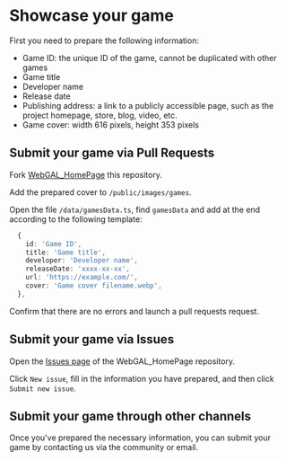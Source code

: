# Showcase your game

First you need to prepare the following information:

* Game ID: the unique ID of the game, cannot be duplicated with other games
* Game title
* Developer name
* Release date
* Publishing address: a link to a publicly accessible page, such as the project homepage, store, blog, video, etc.
* Game cover: width 616 pixels, height 353 pixels

## Submit your game via Pull Requests

Fork [WebGAL_HomePage](https://github.com/MakinoharaShoko/WebGAL_HomePage) this repository.

Add the prepared cover to `/public/images/games`.

Open the file `/data/gamesData.ts`, find `gamesData` and add at the end according to the following template:

``` typescript
  {
    id: 'Game ID',
    title: 'Game title',
    developer: 'Developer name',
    releaseDate: 'xxxx-xx-xx',
    url: 'https://example.com/',
    cover: 'Game cover filename.webp',
  },
```

Confirm that there are no errors and launch a pull requests request.

## Submit your game via Issues

Open the [Issues page](https://github.com/MakinoharaShoko/WebGAL_HomePage/issues) of the WebGAL_HomePage repository.

Click `New issue`, fill in the information you have prepared, and then click `Submit new issue`.

## Submit your game through other channels

Once you've prepared the necessary information, you can submit your game by contacting us via the community or email.
